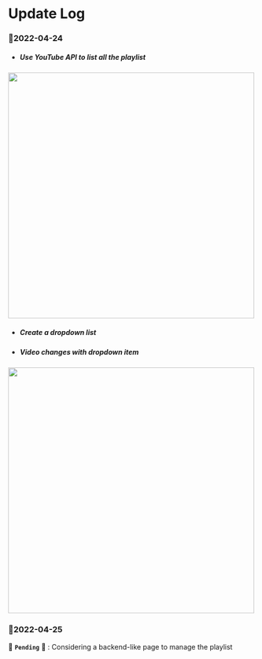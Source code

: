 # Update Log

### :blue_book:2022-04-24


- ##### Use YouTube API to list all the playlist

<img src="https://user-images.githubusercontent.com/57890023/170558218-edb152f2-64fe-4d19-b694-8db92c467d66.png" width="500">


- ##### Create a dropdown list
- ##### Video changes with dropdown item

<img src="https://user-images.githubusercontent.com/57890023/170558363-d6b86ddc-74b3-4cc0-9573-da06d04c7f13.png" width="500">

### :blue_book:2022-04-25

:thought_balloon: **`Pending`** :thought_balloon: : Considering a backend-like page to manage the playlist 




